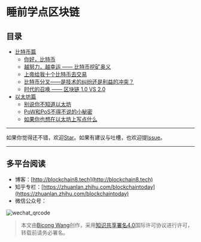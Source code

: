 # 睡前学点区块链

## 目录

* [比特币篇](btc/README.md)
  * [你好，比特币](btc/btc-1.md)
  * [越努力，越幸运 —— 比特币挖矿奥义](btc/btc-2.md)
  * [上帝给我十个比特币去交易](btc/btc-3.md)
  * [比特币分叉——是技术的纠纷还是利益的冲突？](btc/btc-4.md)
  * [时代的召唤 —— 区块链 1.0 VS 2.0](btc/btc-5.md)
* [以太坊篇](eth/README.md)
  * [别说你不知道以太坊](/eth/eth-1.md)
  * [PoW和PoS不得不说的小秘密](/eth/eth-2.md)
  * [如果你也想在以太坊上写点什么](/eth/eth-3.md)
  
***
如果你觉得还不错，欢迎[Star](https://github.com/Wangbicong/block-chain-article)。如果有建议与吐槽，也欢迎提[Issue](https://github.com/Wangbicong/block-chain-article/issues)。
***

## 多平台阅读

* 博客：[http://blockchain8.tech](http://blockchain8.tech)
* 知乎专栏：[https://zhuanlan.zhihu.com/blockchaintoday](https://zhuanlan.zhihu.com/blockchaintoday)
* 微信公众号：            

![wechat\_qrcode](http://7xoqy3.com1.z0.glb.clouddn.com/wechat_public_account.jpg)

> 本文由[Bicong Wang](https://github.com/wangbicong)创作，采用[知识共享署名4.0](https://creativecommons.org/licenses/by/4.0/)国际许可协议进行许可，转载前请务必署名。



